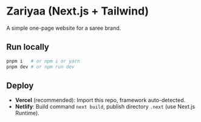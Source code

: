 # Zariyaa (Next.js + Tailwind)

A simple one-page website for a saree brand.

## Run locally
```bash
pnpm i   # or npm i or yarn
pnpm dev # or npm run dev
```

## Deploy
- **Vercel** (recommended): Import this repo, framework auto-detected.
- **Netlify**: Build command `next build`, publish directory `.next` (use Next.js Runtime).
